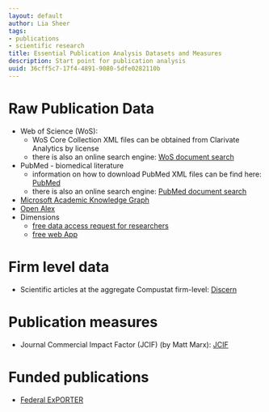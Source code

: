 ```yaml
---
layout: default
author: Lia Sheer
tags:
- publications
- scientific research
title: Essential Publication Analysis Datasets and Measures
description: Start point for publication analysis
uuid: 36cff5c7-17f4-4891-9080-5dfe0282110b
---
```


# Raw Publication Data
* Web of Science (WoS): 
  * WoS Core Collection XML files can be obtained from Clarivate Analytics by license
  * there is also an online search engine: [WoS document search](https://www.webofscience.com/wos/woscc/basic-search)
* PubMed - biomedical literature
  * information on how to download PubMed XML files can be find here: [PubMed](https://pubmed.ncbi.nlm.nih.gov/download/#annual-baseline)
  * there is also an online search engine: [PubMed document search](https://pubmed.ncbi.nlm.nih.gov/advanced/)
* [Microsoft Academic Knowledge Graph](https://iiindex.org/datasets/makg.html)
* [Open Alex](https://openalex.org/)
* Dimensions
  * [free data access request for researchers](https://www.dimensions.ai/scientometric-research/)
  * [free web App](https://app.dimensions.ai/discover/publication)

# Firm level data
* Scientific articles at the aggregate Compustat firm-level: [Discern](https://iiindex.org/datasets/discern)

# Publication measures
* Journal Commercial Impact Factor (JCIF) (by Matt Marx): [JCIF](https://github.com/mattmarx/jcif)

# Funded publications
* [Federal ExPORTER](https://federalreporter.nih.gov/FileDownload)
